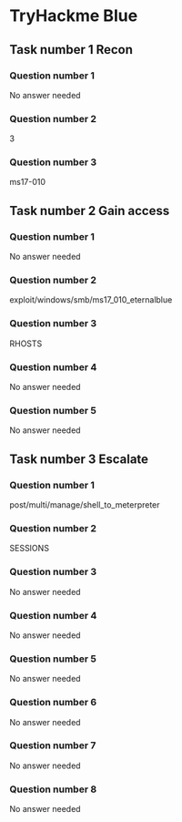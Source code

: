 # TryHackme Blue

## Task number 1 Recon
### Question number 1
No answer needed
### Question number 2
3
### Question number 3
ms17-010

## Task number 2 Gain access

### Question number 1
No answer needed
### Question number 2
exploit/windows/smb/ms17_010_eternalblue

### Question number 3 
RHOSTS

### Question number 4
No answer needed
### Question number 5
No answer needed

## Task number 3 Escalate
### Question number 1
post/multi/manage/shell_to_meterpreter

### Question number 2
SESSIONS
### Question number 3
No answer needed
### Question number 4
No answer needed
### Question number 5
No answer needed
### Question number 6
No answer needed
### Question number 7
No answer needed
### Question number 8
No answer needed
